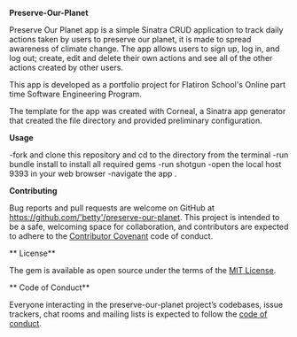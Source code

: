 


**Preserve-Our-Planet**

Preserve Our Planet app is a simple Sinatra CRUD application to track daily actions taken by users to preserve our planet, it is made to spread awareness of climate change.
The app allows users to sign up, log in, and log out; create, edit and delete their own actions and see all of the other actions created by other users.

This app is developed as a portfolio project for Flatiron School's Online part time Software Engineering Program. 

The template for the app was created with Corneal, a Sinatra app generator that created the file directory and provided preliminary configuration.

**Usage**


-fork and clone this repository and cd to the directory from the terminal
-run bundle install to install all required gems
-run shotgun
-open the local host 9393 in your web browser
-navigate the app
.

**Contributing**

Bug reports and pull requests are welcome on GitHub at https://github.com/'betty'/preserve-our-planet. This project is intended to be a safe, welcoming space for collaboration, and contributors are expected to adhere to the [Contributor Covenant](http://contributor-covenant.org) code of conduct.

** License**

The gem is available as open source under the terms of the [MIT License](https://opensource.org/licenses/MIT).

** Code of Conduct**

Everyone interacting in the preserve-our-planet project’s codebases, issue trackers, chat rooms and mailing lists is expected to follow the [code of conduct](https://github.com/'betty'/preserve-our-planet/blob/master/CODE_OF_CONDUCT.md).
